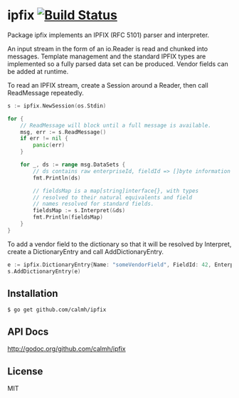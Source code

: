 ipfix [![Build Status](https://travis-ci.org/calmh/ipfix.png?branch=master)](https://travis-ci.org/calmh/ipfix)
=====

Package ipfix implements an IPFIX (RFC 5101) parser and interpreter.

An input stream in the form of an io.Reader is read and chunked into
messages. Template management and the standard IPFIX types are
implemented so a fully parsed data set can be produced. Vendor fields
can be added at runtime.

To read an IPFIX stream, create a Session around a Reader, then call
ReadMessage repeatedly.

```go
s := ipfix.NewSession(os.Stdin)

for {
    // ReadMessage will block until a full message is available.
    msg, err := s.ReadMessage()
    if err != nil {
        panic(err)
    }

    for _, ds := range msg.DataSets {
        // ds contains raw enterpriseId, fieldId => []byte information
        fmt.Println(ds)

        // fieldsMap is a map[string]interface{}, with types
        // resolved to their natural equivalents and field
        // names resolved for standard fields.
        fieldsMap := s.Interpret(&ds)
        fmt.Println(fieldsMap)
    }
}
```

To add a vendor field to the dictionary so that it will be resolved by
Interpret, create a DictionaryEntry and call AddDictionaryEntry.

```go
e := ipfix.DictionaryEntry{Name: "someVendorField", FieldId: 42, EnterpriseId: 123456, Type: ipfix.Int32}
s.AddDictionaryEntry(e)
```
Installation
------------

    $ go get github.com/calmh/ipfix

API Docs
--------

http://godoc.org/github.com/calmh/ipfix

License
-------

MIT

